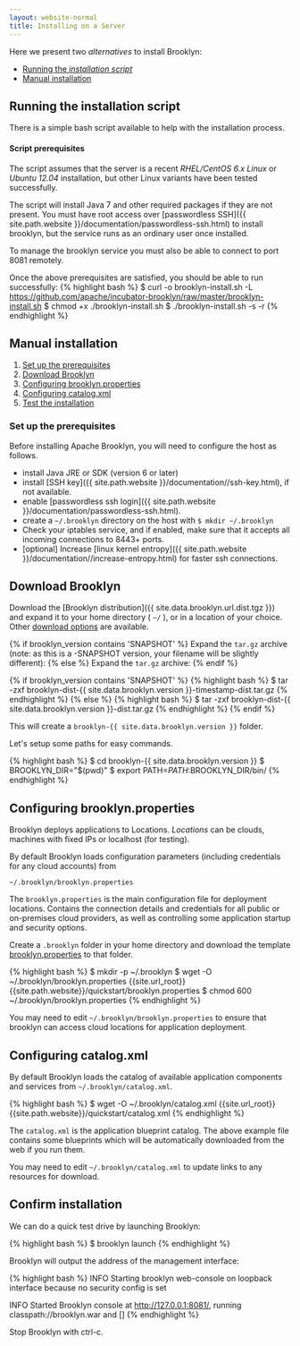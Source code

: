 ```yaml
---
layout: website-normal
title: Installing on a Server
---
```

Here we present two *alternatives* to install Brooklyn:

- [Running the *installation script*](#script)
- [Manual installation](#manual)

## <a id="script"></a> Running the installation script
There is a simple bash script available to help with the installation process. 

#### Script prerequisites
The script assumes that the server is a recent *RHEL/CentOS 6.x Linux* or *Ubuntu 12.04* installation, but other Linux variants have been tested successfully.

The script will install Java 7 and other required packages if they are not present. You must have root access over [passwordless SSH]({{ site.path.website }}/documentation/passwordless-ssh.html) to install brooklyn, but the service runs as an ordinary user once installed. 

To manage the brooklyn service you must also be able to connect to port 8081 remotely.

Once the above prerequisites are satisfied, you should be able to run successfully:
{% highlight bash %}
$ curl -o brooklyn-install.sh -L https://github.com/apache/incubator-brooklyn/raw/master/brooklyn-install.sh
$ chmod +x ./brooklyn-install.sh
$ ./brooklyn-install.sh -s -r <your-server-ip>
{% endhighlight %}

## <a id="manual"></a> Manual installation

1. [Set up the prerequisites](#prerequisites)
1. [Download Brooklyn](#download)
1. [Configuring brooklyn.properties](#configuring-properties)
1. [Configuring catalog.xml](#configuring-catalog)
1. [Test the installation](#confirm)

### <a id="prerequisites"></a>Set up the prerequisites

Before installing Apache Brooklyn, you will need to configure the host as follows. 

* install Java JRE or SDK (version 6 or later)
* install [SSH key]({{ site.path.website }}/documentation//ssh-key.html), if not available.
* enable [passwordless ssh login]({{ site.path.website }}/documentation/passwordless-ssh.html).
* create a `~/.brooklyn` directory on the host with `$ mkdir ~/.brooklyn`
* Check your iptables service, and if enabled, make sure that it accepts all incoming connections to 8443+ ports.
* [optional] Increase [linux kernel entropy]({{ site.path.website }}/documentation//increase-entropy.html) for faster ssh connections.

## <a id="download"></a>Download Brooklyn

Download the [Brooklyn distribution]({{ site.data.brooklyn.url.dist.tgz }}) and expand it to your home directory ( `~/` ), or in a location of your choice. Other [download options]({{site.path.website}}/download.html) are available.

{% if brooklyn_version contains 'SNAPSHOT' %}
Expand the `tar.gz` archive (note: as this is a -SNAPSHOT version, your filename will be slightly different):
{% else %}
Expand the `tar.gz` archive:
{% endif %}

{% if brooklyn_version contains 'SNAPSHOT' %}
{% highlight bash %}
$ tar -zxf brooklyn-dist-{{ site.data.brooklyn.version }}-timestamp-dist.tar.gz
{% endhighlight %}
{% else %}
{% highlight bash %}
$ tar -zxf brooklyn-dist-{{ site.data.brooklyn.version }}-dist.tar.gz
{% endhighlight %}
{% endif %}

This will create a `brooklyn-{{ site.data.brooklyn.version }}` folder.

Let's setup some paths for easy commands.

{% highlight bash %}
$ cd brooklyn-{{ site.data.brooklyn.version }}
$ BROOKLYN_DIR="$(pwd)"
$ export PATH=$PATH:$BROOKLYN_DIR/bin/
{% endhighlight %}

## <a id="configuring-properties"></a>Configuring brooklyn.properties
Brooklyn deploys applications to Locations. *Locations* can be clouds, machines with fixed IPs or localhost (for testing).

By default Brooklyn loads configuration parameters (including credentials for any cloud accounts) from 

`~/.brooklyn/brooklyn.properties` 

The `brooklyn.properties` is the main configuration file for deployment locations. Contains the connection details and credentials for all public or on-premises cloud providers, as well as controlling some application startup and security options.

Create a `.brooklyn` folder in your home directory and download the template [brooklyn.properties](../quickstart/brooklyn.properties) to that folder.

{% highlight bash %}
$ mkdir -p ~/.brooklyn
$ wget -O ~/.brooklyn/brooklyn.properties {{site.url_root}}{{site.path.website}}/quickstart/brooklyn.properties
$ chmod 600 ~/.brooklyn/brooklyn.properties
{% endhighlight %}

You may need to edit `~/.brooklyn/brooklyn.properties` to ensure that brooklyn can access cloud locations for application deployment.

## <a id="configuring-catalog"></a>Configuring catalog.xml
By default Brooklyn loads the catalog of available application components and services from 
`~/.brooklyn/catalog.xml`. 

{% highlight bash %}
$ wget -O ~/.brooklyn/catalog.xml {{site.url_root}}{{site.path.website}}/quickstart/catalog.xml
{% endhighlight %}

The `catalog.xml` is the application blueprint catalog. The above example file contains some blueprints which will be automatically downloaded from the web if you run them.

You may need to edit `~/.brooklyn/catalog.xml` to update links to any resources for download.

## <a id="confirm"></a>Confirm installation
We can do a quick test drive by launching Brooklyn:

{% highlight bash %}
$ brooklyn launch
{% endhighlight %}

Brooklyn will output the address of the management interface:

{% highlight bash %}
INFO  Starting brooklyn web-console on loopback interface because no security config is set

INFO  Started Brooklyn console at http://127.0.0.1:8081/, running classpath://brooklyn.war and []
{% endhighlight %}

Stop Brooklyn with ctrl-c.
